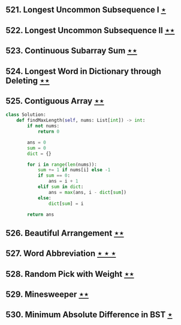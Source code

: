 ## 521. Longest Uncommon Subsequence I  [$\star$](https://leetcode.com/problems/longest-uncommon-subsequence-i)

## 522. Longest Uncommon Subsequence II [$\star\star$](https://leetcode.com/problems/longest-uncommon-subsequence-ii)

## 523. Continuous Subarray Sum [$\star\star$](https://leetcode.com/problems/continuous-subarray-sum)

## 524. Longest Word in Dictionary through Deleting [$\star\star$](https://leetcode.com/problems/longest-word-in-dictionary-through-deleting)

## 525. Contiguous Array [$\star\star$](https://leetcode.com/problems/contiguous-array)

```python
class Solution:
    def findMaxLength(self, nums: List[int]) -> int:
        if not nums:
            return 0

        ans = 0
        sum = 0
        dict = {}

        for i in range(len(nums)):
            sum += 1 if nums[i] else -1
            if sum == 0:
                ans = i + 1
            elif sum in dict:
                ans = max(ans, i - dict[sum])
            else:
                dict[sum] = i

        return ans
```

## 526. Beautiful Arrangement [$\star\star$](https://leetcode.com/problems/beautiful-arrangement)

## 527. Word Abbreviation [$\star\star\star$](https://leetcode.com/problems/word-abbreviation)

## 528. Random Pick with Weight [$\star\star$](https://leetcode.com/problems/random-pick-with-weight)

## 529. Minesweeper [$\star\star$](https://leetcode.com/problems/minesweeper)

## 530. Minimum Absolute Difference in BST [$\star$](https://leetcode.com/problems/minimum-absolute-difference-in-bst)

